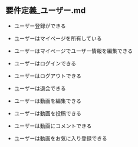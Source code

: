 ## 要件定義_ユーザー.md

* ユーザー登録ができる


* ユーザーはマイページを所有している


* ユーザーはマイページでユーザー情報を編集できる


* ユーザーはログインできる


* ユーザーはログアウトできる


* ユーザーは退会できる


* ユーザーは動画を編集できる


* ユーザーは動画を投稿できる


* ユーザーは動画にコメントできる


* ユーザーは動画をお気に入り登録できる




